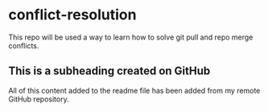 # conflict-resolution
This repo will be used a way to learn how to solve git pull and repo merge conflicts.

## This is a subheading created on GitHub

All of this content added to the readme file has been added from my remote GitHub repository.
